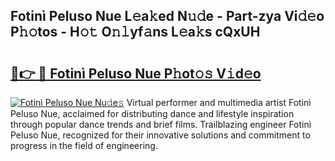 ## Fotinì Peluso Nue L𝚎a𝚔ed N𝚞𝚍e - Part-zya Vi𝚍𝚎o P𝚑𝚘tos - H𝚘𝚝 O𝚗𝚕yf𝚊ns L𝚎a𝚔s cQxUH

# <h2><a href="http://kf27tf.oniu.top/?m=Fotin%c3%ac+Peluso+Nue">🔗👉 🔴 Fotinì Peluso Nue P𝚑ot𝚘𝚜 V𝚒d𝚎o</a></h2>

[![Fotinì Peluso Nue Nu𝚍e𝚜](https://i.imgur.com/0qMVB7G.gif)](http://kf27tf.oniu.top/?m=Fotin%c3%ac+Peluso+Nue)
Virtual performer and multimedia artist Fotinì Peluso Nue, acclaimed for distributing dance and lifestyle inspiration through popular dance trends and brief films. Trailblazing engineer Fotinì Peluso Nue, recognized for their innovative solutions and commitment to progress in the field of engineering.  

